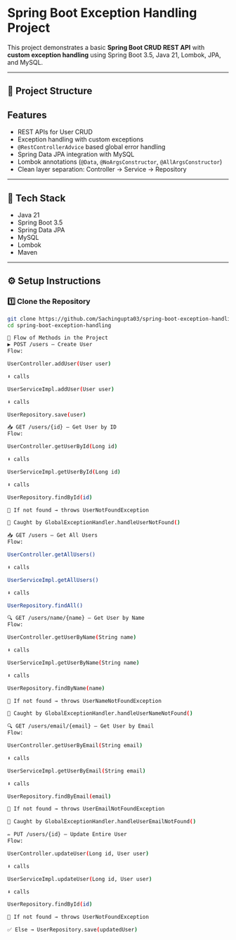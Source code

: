 # Spring Boot Exception Handling Project

This project demonstrates a basic **Spring Boot CRUD REST API** with **custom exception handling** using Spring Boot 3.5, Java 21, Lombok, JPA, and MySQL.

---

## 📁 Project Structure

## Features

- REST APIs for User CRUD
- Exception handling with custom exceptions
- `@RestControllerAdvice` based global error handling
- Spring Data JPA integration with MySQL
- Lombok annotations (`@Data`, `@NoArgsConstructor`, `@AllArgsConstructor`)
- Clean layer separation: Controller → Service → Repository

---
## 🚀 Tech Stack

- Java 21
- Spring Boot 3.5
- Spring Data JPA
- MySQL
- Lombok
- Maven

---

## ⚙️ Setup Instructions

### 1️⃣ Clone the Repository

```bash
git clone https://github.com/Sachingupta03/spring-boot-exception-handling.git
cd spring-boot-exception-handling

🔄 Flow of Methods in the Project
▶️ POST /users – Create User
Flow:

UserController.addUser(User user)

⬇️ calls

UserServiceImpl.addUser(User user)

⬇️ calls

UserRepository.save(user)

📥 GET /users/{id} – Get User by ID
Flow:

UserController.getUserById(Long id)

⬇️ calls

UserServiceImpl.getUserById(Long id)

⬇️ calls

UserRepository.findById(id)

🔁 If not found → throws UserNotFoundException

🚫 Caught by GlobalExceptionHandler.handleUserNotFound()

📥 GET /users – Get All Users
Flow:

UserController.getAllUsers()

⬇️ calls

UserServiceImpl.getAllUsers()

⬇️ calls

UserRepository.findAll()

🔍 GET /users/name/{name} – Get User by Name
Flow:

UserController.getUserByName(String name)

⬇️ calls

UserServiceImpl.getUserByName(String name)

⬇️ calls

UserRepository.findByName(name)

🔁 If not found → throws UserNameNotFoundException

🚫 Caught by GlobalExceptionHandler.handleUserNameNotFound()

🔍 GET /users/email/{email} – Get User by Email
Flow:

UserController.getUserByEmail(String email)

⬇️ calls

UserServiceImpl.getUserByEmail(String email)

⬇️ calls

UserRepository.findByEmail(email)

🔁 If not found → throws UserEmailNotFoundException

🚫 Caught by GlobalExceptionHandler.handleUserEmailNotFound()

✏️ PUT /users/{id} – Update Entire User
Flow:

UserController.updateUser(Long id, User user)

⬇️ calls

UserServiceImpl.updateUser(Long id, User user)

⬇️ calls

UserRepository.findById(id)

🔁 If not found → throws UserNotFoundException

✅ Else → UserRepository.save(updatedUser)


